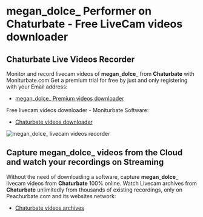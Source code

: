 # megan_dolce_ Performer on Chaturbate - Free LiveCam videos downloader

## Chaturbate Live Videos Recorder

Monitor and record livecam videos of **megan_dolce_** from **Chaturbate** with Moniturbate.com
Get a premium trial for free by just and only registering with your Email address:
* [megan_dolce_ Premium videos downloader](https://moniturbate.com/request-demo-licence-key.html)

Free livecam videos downloader - Moniturbate Software:
* [Chaturbate videos downloader](https://moniturbate.com/moniturbate-download-software.html)

![megan_dolce_ livecam videos recorder](https://peachurnet.com/templates/moniturbate-software.png)


## Capture megan_dolce_ videos from the Cloud and watch your recordings on Streaming

Without the need of downloading a software, capture **megan_dolce_** livecam videos from **Chaturbate** 100% online.
Watch Livecam archives from **Chaturbate** unlimitedly from thousands of existing recordings, only on Peachurbate.com and its websites network:
* [Chaturbate videos archives](https://peachurnet.com/)